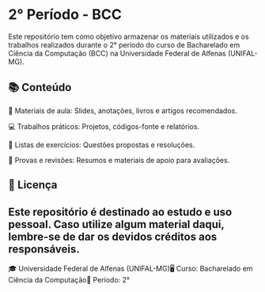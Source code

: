 # 2° Período - BCC

Este repositório tem como objetivo armazenar os materiais utilizados e os trabalhos realizados durante o 2° período do curso de Bacharelado em Ciência da Computação (BCC) na Universidade Federal de Alfenas (UNIFAL-MG).

## 📚 Conteúdo

📂 Materiais de aula: Slides, anotações, livros e artigos recomendados.

💻 Trabalhos práticos: Projetos, códigos-fonte e relatórios.

📝 Listas de exercícios: Questões propostas e resoluções.

📄 Provas e revisões: Resumos e materiais de apoio para avaliações.


## 📝 Licença
 Este repositório é destinado ao estudo e uso pessoal. Caso utilize algum material daqui, lembre-se de dar os devidos créditos aos responsáveis.
------------------------
🎓 Universidade Federal de Alfenas (UNIFAL-MG)🖥 
Curso: Bacharelado em Ciência da Computação📅 Período: 2°

